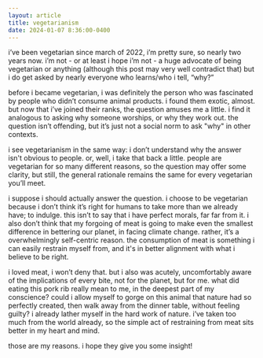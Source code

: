 ```yaml
---
layout: article
title: vegetarianism
date: 2024-01-07 8:36:00-0400
---
```


i’ve been vegetarian since march of 2022, i’m pretty sure, so nearly two years now. i’m not - or at least i hope i’m not - a huge advocate of being vegetarian or anything (although this post may very well contradict that) but i do get asked by nearly everyone who learns/who i tell, “why?”

before i became vegetarian, i was definitely the person who was fascinated by people who didn’t consume animal products. i found them exotic, almost. but now that i’ve joined their ranks, the question amuses me a little. i find it analogous to asking why someone worships, or why they work out. the question isn’t offending, but it’s just not a social norm to ask "why" in other contexts. 

i see vegetarianism in the same way: i don’t understand why the answer isn't obvious to people. or, well, i take that back a little. people are vegetarian for so many different reasons, so the question may offer some clarity, but still, the general rationale remains the same for every vegetarian you’ll meet. 

i suppose i should actually answer the question. i choose to be vegetarian because i don’t think it’s right for humans to take more than we already have; to indulge. this isn’t to say that i have perfect morals, far far from it. i also don’t think that my forgoing of meat is going to make even the smallest difference in bettering our planet, in facing climate change. rather, it’s a overwhelmingly self-centric reason. the consumption of meat is something i can easily restrain myself from, and it's in better alignment with what i believe to be right. 

i loved meat, i won’t deny that. but i also was acutely, uncomfortably aware of the implications of every bite, not for the planet, but for me. what did eating this pork rib really mean to me, in the deepest part of my conscience? could i allow myself to gorge on this animal that nature had so perfectly created, then walk away from the dinner table, without feeling guilty? i already lather myself in the hard work of nature. i’ve taken too much from the world already, so the simple act of restraining from meat sits better in my heart and mind. 

those are my reasons. i hope they give you some insight!